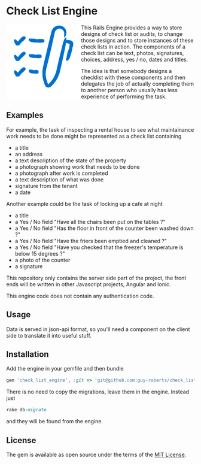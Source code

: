 # Check List Engine

<img align="left"  src="https://github.com/guy-roberts/check_list_engine/blob/master/docs/checklist_icon.png">

This Rails Engine provides a way to store designs of check list or audits, to change those designs and to store instances
of these check lists in action.  The components of a check list can be text, photos, signatures, choices, address, yes / no, dates and titles.

The idea is that somebody designs a checklist with these components and then delegates the job of actually completing them to another person who usually has
less experience of performing the task.


## Examples

For example, the task of inspecting a rental house to see what maintainance work needs to be done might be represented as a check list
containing

* a title
* an address
* a text description of the state of the property
* a photograph showing work that needs to be done
* a photograph after work is completed
* a text description of what was done
* signature from the tenant
* a date 

Another example could be the task of locking up a cafe at night

* a title
* a Yes / No field "Have all the chairs been put on the tables ?"
* a Yes / No field "Has the floor in front of the counter been washed down ?"
* a Yes / No field "Have the friers been emptied and cleaned ?"
* a Yes / No field "Have you checked that the freezer's temperature is below 15 degrees ?"
* a photo of the counter
* a signature


This repository only contains the server side part of the project, the front ends will be written in other
Javascript projects, Angular and Ionic.

This engine code does not contain any authentication code.



## Usage

Data is served in json-api format, so you'll need a component on the client side
to translate it into useful stuff.

## Installation
Add the engine in your gemfile and then bundle

```ruby
gem 'check_list_engine', :git => 'git@github.com:guy-roberts/check_list_engine.git', :ref => 'd80bb65eb848cfd720adc122a803b3a3ab9bc0dd' # Token based authentication for Rails JSON APIs
```

There is no need to copy the migrations, leave them in the engine. Instead just

```ruby
rake db:migrate
```

and they will be found from the engine.



## License
The gem is available as open source under the terms of the [MIT License](http://opensource.org/licenses/MIT).
